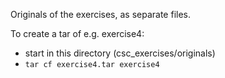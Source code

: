 Originals of the exercises, as separate files.

To create a tar of e.g. exercise4:
 - start in this directory (csc_exercises/originals)
 - `tar cf exercise4.tar exercise4`
 